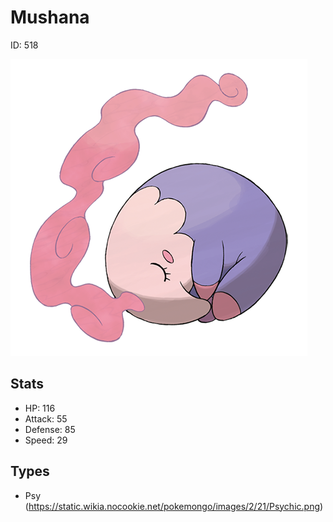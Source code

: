 # Mushana


ID: 518

![](https://raw.githubusercontent.com/PokeAPI/sprites/master/sprites/pokemon/other/official-artwork/518.png "Mushana")

## Stats


 - HP: 116
 - Attack: 55
 - Defense: 85
 - Speed: 29

## Types


 - Psy (https://static.wikia.nocookie.net/pokemongo/images/2/21/Psychic.png)
